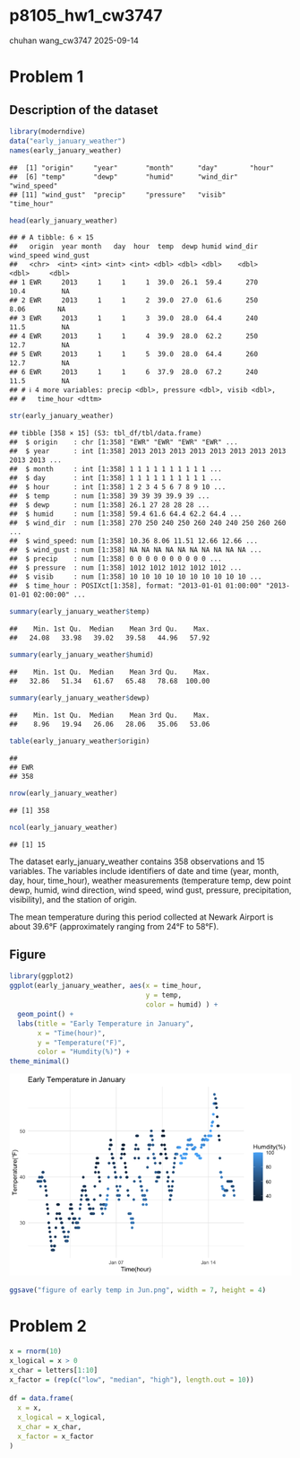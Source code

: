 p8105_hw1_cw3747
================
chuhan wang_cw3747
2025-09-14

# Problem 1

## Description of the dataset

``` r
library(moderndive)
data("early_january_weather")
names(early_january_weather)
```

    ##  [1] "origin"     "year"       "month"      "day"        "hour"      
    ##  [6] "temp"       "dewp"       "humid"      "wind_dir"   "wind_speed"
    ## [11] "wind_gust"  "precip"     "pressure"   "visib"      "time_hour"

``` r
head(early_january_weather)
```

    ## # A tibble: 6 × 15
    ##   origin  year month   day  hour  temp  dewp humid wind_dir wind_speed wind_gust
    ##   <chr>  <int> <int> <int> <int> <dbl> <dbl> <dbl>    <dbl>      <dbl>     <dbl>
    ## 1 EWR     2013     1     1     1  39.0  26.1  59.4      270      10.4         NA
    ## 2 EWR     2013     1     1     2  39.0  27.0  61.6      250       8.06        NA
    ## 3 EWR     2013     1     1     3  39.0  28.0  64.4      240      11.5         NA
    ## 4 EWR     2013     1     1     4  39.9  28.0  62.2      250      12.7         NA
    ## 5 EWR     2013     1     1     5  39.0  28.0  64.4      260      12.7         NA
    ## 6 EWR     2013     1     1     6  37.9  28.0  67.2      240      11.5         NA
    ## # ℹ 4 more variables: precip <dbl>, pressure <dbl>, visib <dbl>,
    ## #   time_hour <dttm>

``` r
str(early_january_weather)
```

    ## tibble [358 × 15] (S3: tbl_df/tbl/data.frame)
    ##  $ origin    : chr [1:358] "EWR" "EWR" "EWR" "EWR" ...
    ##  $ year      : int [1:358] 2013 2013 2013 2013 2013 2013 2013 2013 2013 2013 ...
    ##  $ month     : int [1:358] 1 1 1 1 1 1 1 1 1 1 ...
    ##  $ day       : int [1:358] 1 1 1 1 1 1 1 1 1 1 ...
    ##  $ hour      : int [1:358] 1 2 3 4 5 6 7 8 9 10 ...
    ##  $ temp      : num [1:358] 39 39 39 39.9 39 ...
    ##  $ dewp      : num [1:358] 26.1 27 28 28 28 ...
    ##  $ humid     : num [1:358] 59.4 61.6 64.4 62.2 64.4 ...
    ##  $ wind_dir  : num [1:358] 270 250 240 250 260 240 240 250 260 260 ...
    ##  $ wind_speed: num [1:358] 10.36 8.06 11.51 12.66 12.66 ...
    ##  $ wind_gust : num [1:358] NA NA NA NA NA NA NA NA NA NA ...
    ##  $ precip    : num [1:358] 0 0 0 0 0 0 0 0 0 0 ...
    ##  $ pressure  : num [1:358] 1012 1012 1012 1012 1012 ...
    ##  $ visib     : num [1:358] 10 10 10 10 10 10 10 10 10 10 ...
    ##  $ time_hour : POSIXct[1:358], format: "2013-01-01 01:00:00" "2013-01-01 02:00:00" ...

``` r
summary(early_january_weather$temp)
```

    ##    Min. 1st Qu.  Median    Mean 3rd Qu.    Max. 
    ##   24.08   33.98   39.02   39.58   44.96   57.92

``` r
summary(early_january_weather$humid)
```

    ##    Min. 1st Qu.  Median    Mean 3rd Qu.    Max. 
    ##   32.86   51.34   61.67   65.48   78.68  100.00

``` r
summary(early_january_weather$dewp)
```

    ##    Min. 1st Qu.  Median    Mean 3rd Qu.    Max. 
    ##    8.96   19.94   26.06   28.06   35.06   53.06

``` r
table(early_january_weather$origin)
```

    ## 
    ## EWR 
    ## 358

``` r
nrow(early_january_weather)
```

    ## [1] 358

``` r
ncol(early_january_weather)
```

    ## [1] 15

The dataset early_january_weather contains 358 observations and 15
variables. The variables include identifiers of date and time (year,
month, day, hour, time_hour), weather measurements (temperature temp,
dew point dewp, humid, wind direction, wind speed, wind gust, pressure,
precipitation, visibility), and the station of origin.

The mean temperature during this period collected at Newark Airport is
about 39.6°F (approximately ranging from 24°F to 58°F).

## Figure

``` r
library(ggplot2)
ggplot(early_january_weather, aes(x = time_hour,
                                  y = temp,
                                  color = humid) ) + 
  geom_point() + 
  labs(title = "Early Temperature in January",
       x = "Time(hour)",
       y = "Temperature(°F)",
       color = "Humdity(%)") + 
theme_minimal()
```

![](p8105_hw1_cw3747_files/figure-gfm/unnamed-chunk-2-1.png)<!-- -->

``` r
ggsave("figure of early temp in Jun.png", width = 7, height = 4)
```

# Problem 2

``` r
x = rnorm(10)
x_logical = x > 0
x_char = letters[1:10]
x_factor = (rep(c("low", "median", "high"), length.out = 10))

df = data.frame(
  x = x,
  x_logical = x_logical,
  x_char = x_char,
  x_factor = x_factor
)
```

